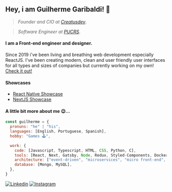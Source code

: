 ## Hey, i am Guilherme Garibaldi! 👋
> *Founder and CIO at [Creatusdev](https://github.com/Creatus-Desenvolvimento-de-Solucoes)*.

> *Software Engineer at [PUCRS](https://www.pucrs.br/)*.

#### I am a Front-end engineer and designer.
Since 2019 i've been living and breathing web development especially ReactJS. I've been creating modern, clean and user friendly user interfaces for all types and sizes of companies but currently working on my own! [Check it out!](https://creatusdev.com)

#### Showcases
* [React Native Showcase](https://github.com/Hackatona-AGES-2022/Undefined)
* [NextJS Showcase](https://github.com/guigaribalde/totty-front)

#### A little bit more about me 😉... 
```js
const guilherme = {
  pronuns: "he" | "his",
  languages: [English, Portuguese, Spanish],
  hobby: "Games 🕹️",
  
  work: {
    code: [Javascript, Typescript, HTML, CSS, Python, C],
    tools: [React, Next, Gatsby, Node, Redux, Styled-Components, Docker, Jest, Mocha, Nginx],
    architecture: ["event-driven", "microservices", "micro front-end", "design system pattern"],
    database: [Mongo, MySQL],
  },
}
```
<a href="https://www.linkedin.com/in/guigaribalde">![Linkedin](https://shields.io/badge/Linkedin-161-blue?logo=linkedin&style=social)</a>  <a href="https://www.instagram.com/guigaribalde/">![Instagram](https://shields.io/badge/Instagram-472-orange?logo=instagram&style=social)</a>
